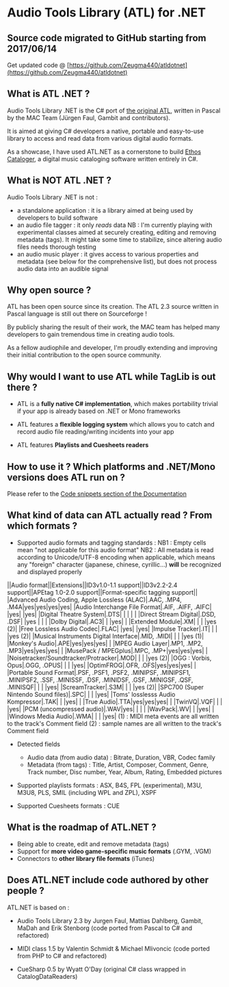 # Audio Tools Library (ATL) for .NET

## Source code migrated to GitHub starting from 2017/06/14

Get updated code @ [https://github.com/Zeugma440/atldotnet](https://github.com/Zeugma440/atldotnet)


## What is ATL .NET ?

Audio Tools Library .NET is the C# port of [the original ATL](http://mac.sourceforge.net/atl/), written in Pascal by the MAC Team (Jürgen Faul, Gambit and contributors).

It is aimed at giving C# developers a native, portable and easy-to-use library to access and read data from various digital audio formats.

As a showcase, I have used ATL.NET as a cornerstone to build [Ethos Cataloger](https://trello.com/b/ZAzRjbXZ/ethos-cataloger), a digital music cataloging software written entirely in C#.


## What is NOT ATL .NET ?

Audio Tools Library .NET is not :
* a standalone application : it is a library aimed at being used by developers to build software
* an audio file tagger : it only _reads_ data
NB : I'm currently playing with experimental classes aimed at securely creating, editing and removing metadata (tags). It might take some time to stabilize, since altering audio files needs thorough testing
* an audio music player : it gives access to various properties and metadata (see below for the comprehensive list), but does not process audio data into an audible signal


## Why open source ?

ATL has been open source since its creation. The ATL 2.3 source written in Pascal language is still out there on Sourceforge !

By publicly sharing the result of their work, the MAC team has helped many developers to gain tremendous time in creating audio tools.

As a fellow audiophile and developer, I'm proudly extending and improving their initial contribution to the open source community.


## Why would I want to use ATL while TagLib is out there ?

* ATL is a **fully native C# implementation**, which makes portability trivial if your app is already based on .NET or Mono frameworks

* ATL features a **flexible logging system** which allows you to catch and record audio file reading/writing incidents into your app
  
* ATL features **Playlists and Cuesheets readers**



## How to use it ?  Which platforms and .NET/Mono versions does ATL run on ?

Please refer to the [Code snippets section of the Documentation](Usage-_-Code-snippets)


## What kind of data can ATL actually read ? From which formats ?

* Supported audio formats and tagging standards :
NB1 : Empty cells mean "not applicable for this audio format"
NB2 : All metadata is read according to Unicode/UTF-8 encoding when applicable, which means any "foreign" character (japanese, chinese, cyrillic...) **will** be recognized and displayed properly

||Audio format||Extensions||ID3v1.0-1.1 support||ID3v2.2-2.4 support||APEtag 1.0-2.0 support||Format-specific tagging support||
|Advanced Audio Coding, Apple Lossless (ALAC)|.AAC, .MP4, .M4A|yes|yes|yes|yes|
|Audio Interchange File Format|.AIF, .AIFF, .AIFC| |yes| |yes|
|Digital Theatre System|.DTS| | | | |
|Direct Stream Digital|.DSD, .DSF| |yes | | |
|Dolby Digital|.AC3| | |yes| |
|Extended Module|.XM| | | |yes (2)|
|Free Lossless Audio Codec|.FLAC| |yes| |yes|
|Impulse Tracker|.IT| | | |yes (2)|
|Musical Instruments Digital Interface|.MID, .MIDI| | | |yes (1)|
|Monkey's Audio|.APE|yes|yes|yes| |
|MPEG Audio Layer|.MP1, .MP2, .MP3|yes|yes|yes| |
|MusePack / MPEGplus|.MPC, .MP+|yes|yes|yes| |
|Noisetracker/Soundtracker/Protracker|.MOD| | | |yes (2)|
|OGG : Vorbis, Opus|.OGG, .OPUS| | | |yes|
|OptimFROG|.OFR, .OFS|yes|yes|yes| |
|Portable  Sound Format|.PSF, .PSF1, .PSF2, .MINIPSF, .MINIPSF1, .MINIPSF2, .SSF, .MINISSF, .DSF, .MINIDSF, .GSF, .MINIGSF, .QSF, .MINISQF| | | |yes|
|ScreamTracker|.S3M| | | |yes (2)|
|SPC700 (Super Nintendo Sound files)|.SPC| | | |yes|
|Toms' losslesss Audio Kompressor|.TAK| | |yes| |
|True Audio|.TTA|yes|yes|yes| |
|TwinVQ|.VQF| | | |yes|
|PCM (uncompressed audio)|.WAV|yes| | | |
|WavPack|.WV| | |yes| |
|Windows Media Audio|.WMA| | | |yes|
(1) : MIDI meta events are all written to the track's Comment field
(2) : sample names are all written to the track's Comment field

* Detected fields
	* Audio data (from audio data) : Bitrate, Duration, VBR, Codec family
	* Metadata (from tags) : Title, Artist, Composer, Comment, Genre, Track number, Disc number, Year, Album, Rating, Embedded pictures

* Supported playlists formats : ASX, B4S, FPL (experimental), M3U, M3U8, PLS, SMIL (including WPL and ZPL), XSPF

* Supported Cuesheets formats : CUE


## What is the roadmap of ATL.NET ?

* Being able to create, edit and remove metadata (tags)
* Support for **more video game-specific music formats** (.GYM, .VGM)
* Connectors to **other library file formats** (iTunes)


## Does ATL.NET include code authored by other people ?

ATL.NET is based on :

* Audio Tools Library 2.3  by Jurgen Faul, Mattias Dahlberg, Gambit, MaDah and Erik Stenborg (code ported from Pascal to C# and refactored)

* MIDI class 1.5 by Valentin Schmidt & Michael Mlivoncic (code ported from PHP to C# and refactored)

* CueSharp 0.5 by Wyatt O'Day (original C# class wrapped in CatalogDataReaders)

